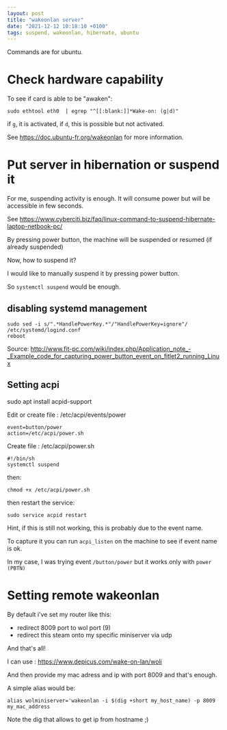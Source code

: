 ```yaml
---
layout: post
title: "wakeonlan server"
date: "2021-12-12 10:18:10 +0100"
tags: suspend, wakeonlan, hibernate, ubuntu
---
```


Commands are for ubuntu.

# Check hardware capability

To see if card is able to be "awaken":

~~~
sudo ethtool eth0  | egrep "^[[:blank:]]*Wake-on: (g|d)"
~~~

if `g`, it is activated, if `d`, this is possible but not activated.

See https://doc.ubuntu-fr.org/wakeonlan for more information.

# Put server in hibernation or suspend it

For me, suspending activity is enough. It will consume power but will be accessible in few seconds.

See https://www.cyberciti.biz/faq/linux-command-to-suspend-hibernate-laptop-netbook-pc/

By pressing power button, the machine will be suspended or resumed (if already suspended)

Now, how to suspend it?

I would like to manually suspend it by pressing power button.

So `systemctl suspend` would be enough.

## disabling systemd management


~~~
sudo sed -i s/".*HandlePowerKey.*"/"HandlePowerKey=ignore"/ /etc/systemd/logind.conf
reboot
~~~

Source: http://www.fit-pc.com/wiki/index.php/Application_note_-_Example_code_for_capturing_power_button_event_on_fitlet2_running_Linux

## Setting acpi

sudo apt install acpid-support

Edit or create file : /etc/acpi/events/power

~~~
event=button/power
action=/etc/acpi/power.sh
~~~

Create file : /etc/acpi/power.sh

~~~
#!/bin/sh
systemctl suspend
~~~

then:

~~~
chmod +x /etc/acpi/power.sh
~~~


then restart the service:

~~~
sudo service acpid restart
~~~

Hint, if this is still not working, this is probably due to the event name.

To capture it you can run `acpi_listen` on the machine to see if event name is ok.

In my case, I was trying event `/button/power` but it works only with `power (PBTN)`

# Setting remote wakeonlan

By default i've set my router like this:

* redirect 8009 port to wol port (9)
* redirect this steam onto my specific miniserver via udp


And that's all!

I can use : https://www.depicus.com/wake-on-lan/woli

And then provide my mac adress and ip with port 8009 and that's enough.

A simple alias would be:

~~~
alias wolminiserver='wakeonlan -i $(dig +short my_host_name) -p 8009 my_mac_address
~~~

Note the dig that allows to get ip from hostname ;)


